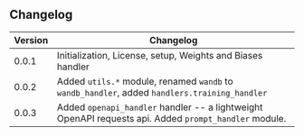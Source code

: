 ## Changelog

| Version | Changelog                                                                                             |
|---------|-------------------------------------------------------------------------------------------------------|
| 0.0.1   | Initialization, License, setup, Weights and Biases handler                                            |
| 0.0.2   | Added `utils.*` module, renamed `wandb` to `wandb_handler`, added `handlers.training_handler`         | 
| 0.0.3   | Added `openapi_handler` handler -- a lightweight OpenAPI requests api. Added `prompt_handler` module. |